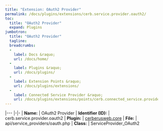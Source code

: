 ```yaml
---
title: "Extension: OAuth2 Provider"
permalink: /docs/plugins/extensions/cerb.service.provider.oauth2/
toc:
  title: "OAuth2 Provider"
  expand: Plugins
jumbotron:
  title: "OAuth2 Provider"
  tagline: 
  breadcrumbs:
  -
    label: Docs &raquo;
    url: /docs/home/
  -
    label: Plugins &raquo;
    url: /docs/plugins/
  -
    label: Extension Points &raquo;
    url: /docs/plugins/extensions/
  -
    label: Connected Service Provider &raquo;
    url: /docs/plugins/extensions/points/cerb.connected_service.provider
---
```


|---
|-|-
| **Name:** | OAuth2 Provider
| **Identifier (ID):** | cerb.service.provider.oauth2
| **Plugin:** | [cerberusweb.core](/docs/plugins/cerberusweb.core/)
| **File:** | api/service_providers/oauth.php
| **Class:** | ServiceProvider_OAuth2

